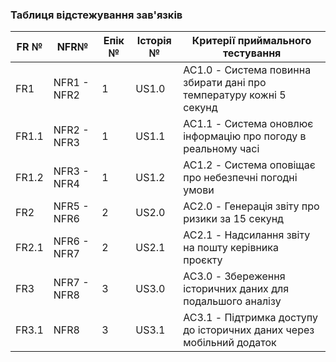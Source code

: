 ### Таблиця відстежування зав'язків

| FR №  | NFR№           | Епік № | Історія №         | Критерії приймального тестування                                   |
|-------|----------------|--------|-------------------|--------------------------------------------------------------------|
| FR1   | NFR1 - NFR2    | 1      | US1.0             | AC1.0 - Система повинна збирати дані про температуру кожні 5 секунд|
| FR1.1 | NFR2 - NFR3    | 1      | US1.1             | AC1.1 - Система оновлює інформацію про погоду в реальному часі    |
| FR1.2 | NFR3 - NFR4    | 1      | US1.2             | AC1.2 - Система оповіщає про небезпечні погодні умови             |
| FR2   | NFR5 - NFR6    | 2      | US2.0             | AC2.0 - Генерація звіту про ризики за 15 секунд                   |
| FR2.1 | NFR6 - NFR7    | 2      | US2.1             | AC2.1 - Надсилання звіту на пошту керівника проєкту               |
| FR3   | NFR7 - NFR8    | 3      | US3.0             | AC3.0 - Збереження історичних даних для подальшого аналізу         |
| FR3.1 | NFR8           | 3      | US3.1             | AC3.1 - Підтримка доступу до історичних даних через мобільний додаток|

